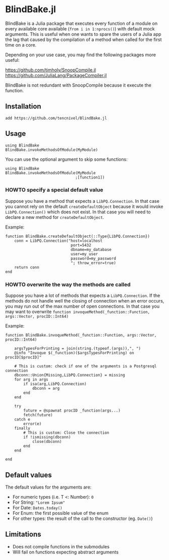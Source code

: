 # BlindBake.jl

BlindBake is a Julia package that executes every function of a module on every
available core available (`from i in 1:nprocs()`) with default mock arguments.
This is useful when one wants to spare the users of a Julia app the lag that
caused by the compilation of a method when called for the first time on a core.

Depending on your use case, you may find the following packages more useful:

https://github.com/timholy/SnoopCompile.jl
https://github.com/JuliaLang/PackageCompiler.jl

BlindBake is not redundant with SnoopCompile because it execute the function.

## Installation

`add https://github.com/tencnivel/BlindBake.jl`

## Usage

```
using BlindBake
BlindBake.invokeMethodsOfModule(MyModule)
```

You can use the optional argument to skip some functions:

```
using BlindBake
BlindBake.invokeMethodsOfModule(MyModule
                               ;[function1])
```

### HOWTO specify a special default value

Suppose you have a method that expects a `LibPQ.Connection`. In that case you cannot rely on the default `createDefaultObject` because it would invoke
`LibPQ.Connection()` which does not exist.
In that case you will need to declare a new method for `createDefaultObject`.

Example:
```
function BlindBake.createDefaultObject(::Type{LibPQ.Connection})
    conn = LibPQ.Connection("host=localhost
                             port=5432
                             dbname=my_database
                             user=my_user
                             password=my_password
                             "; throw_error=true)
    return conn
end
```

### HOWTO overwrite the way the methods are called

Suppose you have a lot of methods that expects a `LibPQ.Connection`. If the
methods do not handle well the closing of connection when an error occurs, you
may run out of the max number of open connections. In that case you may want to
overwrite `function invoqueMethod(_function::Function, args::Vector, procID::Int64)`

Example:
```
function BlindBake.invoqueMethod(_function::Function, args::Vector, procID::Int64)

    argsTypesForPrinting = join(string.(typeof.(args)),", ")
    @info "Invoque $(_function)($argsTypesForPrinting) on procID[$procID]"

    # This is custom: check if one of the arguments is a Postgresql connection
    dbconn::Union{Missing,LibPQ.Connection} = missing
    for arg in args
        if isa(arg,LibPQ.Connection)
            dbconn = arg
        end
    end

    try
        future = @spawnat procID _function(args...)
        fetch(future)
    catch e
        error(e)
    finally
        # This is custom: Close the connection
        if !ismissing(dbconn)
            close(dbconn)
        end
    end

end
```


## Default values

The default values for the arguments are:

  * For numeric types (i.e. T <: Number): `0`
  * For String: `"Lorem Ipsum"`
  * For Date: `Dates.today()`
  * For Enum: the first possible value of the enum
  * For other types: the result of the call to the constructor (eg. `Date()`)

## Limitations

 * Does not compile functions in the submodules
 * Will fail on functions expecting abstract arguments
